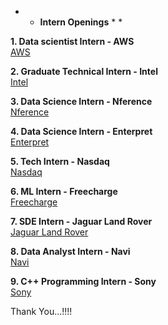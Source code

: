 * * **Intern Openings** * *

**1. Data scientist Intern - AWS**<br />
[AWS][1]<br />

**2. Graduate Technical Intern - Intel**<br />
[Intel][2]<br />

**3. Data Science Intern - Nference** <br />
[Nference][3]<br />

**4. Data Science Intern - Enterpret**<br />
[Enterpret][4]<br />

**5. Tech Intern - Nasdaq**<br />
[Nasdaq][5]<br />

**6. ML Intern - Freecharge**<br />
[Freecharge][6]<br />

**7. SDE Intern - Jaguar Land Rover** <br />
[Jaguar Land Rover][7]<br />

**8. Data Analyst Intern - Navi** <br />
[Navi][8]<br />

**9. C++ Programming Intern - Sony**<br />
[Sony][9]<br />

Thank You...!!!!

[1]: https://www.amazon.jobs/en/jobs/2213292/data-scientist-intern?cmpid=SPLICX0248M&utm_source=linkedin.com&utm_campaign=cxro&utm_medium=social_media&utm_content=job_posting&ss=paid

[1]:  https://jobs.intel.com/job/-/-/599/34063307696

[2]: https://internshala.com/internship/detail/data-science-internship-in-bangalore-at-nference-labs-india-private-limited1663070010

[3]: https://boards.greenhouse.io/enterpret/jobs/5318067003?gh_src=bacd0d7b3us

[4]: https://nasdaq.wd1.myworkdayjobs.com/en-US/Global_External_Site/job/India---Bangalore---Karnataka/XMLNAME-2023-Summer-Internship---Technology-Interns--Bangalore-_R0011715?source=11663

[5]: https://internshala.com/internship/detail/machine-learning-internship-in-gurgaon-at-freecharge-payments-technology-private-limited1663662422

[6]: https://www.linkedin.com/jobs/search/?currentJobId=3253506124&keywords=internship

[7]: https://www.linkedin.com/jobs/search/?currentJobId=3247859705&keywords=internship

[8]: https://www.linkedin.com/jobs/search/?currentJobId=3247859705&keywords=internship

[9]: https://www.linkedin.com/jobs/search/?currentJobId=3235415600&keywords=internship


